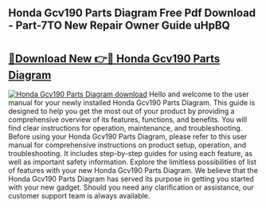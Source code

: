## Honda Gcv190 Parts Diagram Free Pdf Download - Part-7TO New Repair Owner Guide uHpBQ

# <h2><a href="http://dfttuh.blite.top/?on=Honda+Gcv190+Parts+Diagram">🔗Download New 👉🔴 Honda Gcv190 Parts Diagram</a></h2>

[![Honda Gcv190 Parts Diagram download](https://i.imgur.com/lujVjoI.png)](http://dfttuh.blite.top/?on=Honda+Gcv190+Parts+Diagram)
Hello and welcome to the user manual for your newly installed Honda Gcv190 Parts Diagram. This guide is designed to help you get the most out of your product by providing a comprehensive overview of its features, functions, and benefits. You will find clear instructions for operation, maintenance, and troubleshooting. Before using your Honda Gcv190 Parts Diagram, please refer to this user manual for comprehensive instructions on product setup, operation, and troubleshooting. It includes step-by-step guides for using each feature, as well as important safety information. Explore the limitless possibilities of list of features with your new Honda Gcv190 Parts Diagram. We believe that the Honda Gcv190 Parts Diagram has served its purpose in getting you started with your new gadget. Should you need any clarification or assistance, our customer support team is always available.
